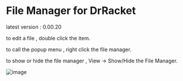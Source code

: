 # File Manager for DrRacket

latest version : 0.00.20

to edit a file , double click the item. 

to call the popup menu , right click the file manager.
 
to show or hide the file manager , View -> Show/Hide the File Manager.

![image](https://user-images.githubusercontent.com/22510026/42428203-1c91b182-8365-11e8-87b2-e3981c851a2e.png)


